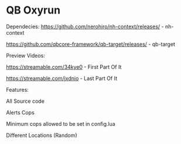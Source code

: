 # QB Oxyrun

Dependecies:
https://github.com/nerohiro/nh-context/releases/ - nh-context

https://github.com/qbcore-framework/qb-target/releases/ - qb-target

Preview Videos:

https://streamable.com/34kye0 - First Part Of It

https://streamable.com/jxdnio - Last Part Of It

Features:

All Source code

Alerts Cops

Minimum cops allowed to be set in config.lua

Different Locations (Random)
